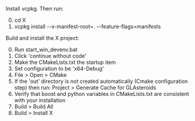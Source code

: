 Install vcpkg. Then run:

0. cd X
1. vcpkg install --x-manifest-root=. --feature-flags=manifests

Build and install the X project:

0. Run start_win_devenv.bat
1. Click 'continue without code'
2. Make the CMakeLists.txt the startup item
3. Set configuration to be 'x64-Debug'
4. File > Open > CMake
5. If the 'out' directory is not created automatically (Cmake configuration step) then run: Project > Generate Cache for GLAsteroids
6. Verify that boost and python variables in CMakeLists.txt are consistent with your installation
7. Build > Build All
8. Build > Install X
